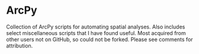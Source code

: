 # ArcPy
Collection of ArcPy scripts for automating spatial analyses. Also includes select miscellaneous scripts that I have found useful. Most acquired from other users not on GitHub, so could not be forked. Please see comments for attribution.
